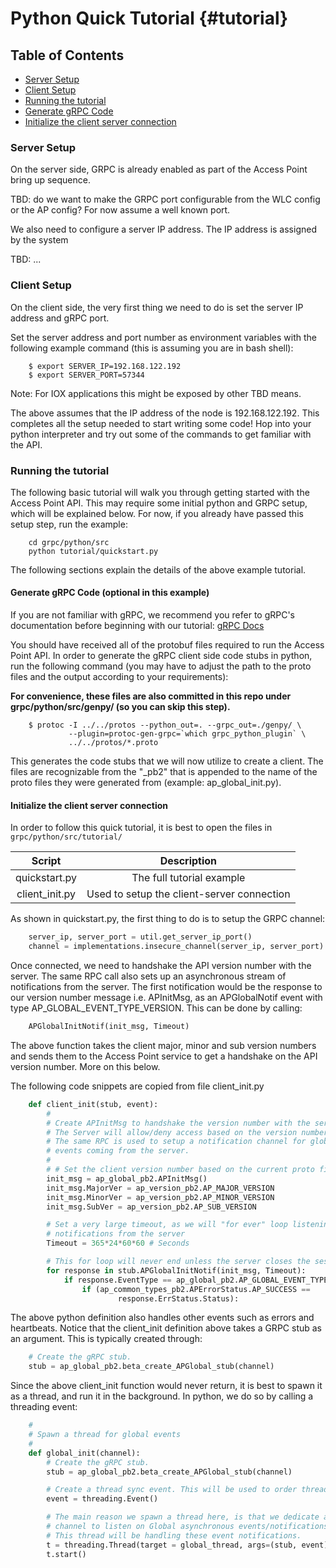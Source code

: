 Python Quick Tutorial {#tutorial}
=====================

## Table of Contents
- [Server Setup](#server)
- [Client Setup](#client)
- [Running the tutorial](#quick)
- [Generate gRPC Code](#gen)
- [Initialize the client server connection](#init)

### <a name='server'></a>Server Setup

On the server side, GRPC is already enabled as part of the Access Point bring up sequence.

TBD: do we want to make the GRPC port configurable from the WLC config or the AP config?
     For now assume a well known port.

We also need to configure a server IP address. The IP address is assigned by the system

TBD: ...


### <a name='client'></a>Client Setup

On the client side, the very first thing we need to do is set the server IP address and gRPC port.

Set the server address and port number as environment variables with the
following example command (this is assuming you are in bash shell):

```
    $ export SERVER_IP=192.168.122.192
    $ export SERVER_PORT=57344
```


Note: For IOX applications this might be exposed by other TBD means.

The above assumes that the IP address of the node is 192.168.122.192.
This completes all the setup needed to start writing some code! Hop into
your python interpreter and try out some of the commands to get familiar
with the API.

### <a name='quick'></a>Running the tutorial

The following basic tutorial will walk you through getting started with the Access Point API.
This may require some initial python and GRPC setup, which will be explained below. For now,
if you already have passed this setup step, run the example:

```
    cd grpc/python/src
    python tutorial/quickstart.py
```

The following sections explain the details of the above example tutorial.

#### <a name='gen'></a>Generate gRPC Code (optional in this example)

If you are not familiar with gRPC, we recommend you refer to gRPC's
documentation before beginning with our tutorial: [gRPC Docs](http://www.grpc.io/docs/)

You should have received all of the protobuf files required to run the
Access Point API. In order to generate the gRPC client side code stubs in python,
run the following command (you may have to adjust the path to the proto files and the
output according to your requirements):

**For convenience, these files are also committed in this repo under
  grpc/python/src/genpy/ (so you can skip this step).**

```
    $ protoc -I ../../protos --python_out=. --grpc_out=./genpy/ \
             --plugin=protoc-gen-grpc=`which grpc_python_plugin` \
             ../../protos/*.proto
```

This generates the code stubs that we will now utilize to create a client.
The files are recognizable from the "_pb2" that is appended to the name of the
proto files they were generated from (example: ap_global_init.py).

#### <a name='init'></a>Initialize the client server connection

In order to follow this quick tutorial, it is best to open the files in `grpc/python/src/tutorial/`

|Script | Description|
|:----: | :---------:|
|quickstart.py  | The full tutorial example|
|client_init.py | Used to setup the client-server connection|

As shown in quickstart.py, the first thing to do is to setup the GRPC channel:

```python
    server_ip, server_port = util.get_server_ip_port()
    channel = implementations.insecure_channel(server_ip, server_port)
```

Once connected, we need to handshake the API version number with the server.
The same RPC call also sets up an asynchronous stream of notifications from the server.
The first notification would be the response to our version number message i.e. APInitMsg,
as an APGlobalNotif event with type AP_GLOBAL_EVENT_TYPE_VERSION. This can be done by calling:

```python
    APGlobalInitNotif(init_msg, Timeout)
```

The above function takes the client major, minor and sub version numbers and sends
them to the Access Point service to get a handshake on the API version number.
More on this below.

The following code snippets are copied from file client_init.py

```python
    def client_init(stub, event):
        #
        # Create APInitMsg to handshake the version number with the server.
        # The Server will allow/deny access based on the version number.
        # The same RPC is used to setup a notification channel for global
        # events coming from the server.
        #
        # # Set the client version number based on the current proto files' version
        init_msg = ap_global_pb2.APInitMsg()
        init_msg.MajorVer = ap_version_pb2.AP_MAJOR_VERSION
        init_msg.MinorVer = ap_version_pb2.AP_MINOR_VERSION
        init_msg.SubVer = ap_version_pb2.AP_SUB_VERSION

        # Set a very large timeout, as we will "for ever" loop listening on
        # notifications from the server
        Timeout = 365*24*60*60 # Seconds

        # This for loop will never end unless the server closes the session
        for response in stub.APGlobalInitNotif(init_msg, Timeout):
            if response.EventType == ap_global_pb2.AP_GLOBAL_EVENT_TYPE_VERSION:
                if (ap_common_types_pb2.APErrorStatus.AP_SUCCESS ==
                        response.ErrStatus.Status):
```

The above python definition also handles other events such as errors and heartbeats.
Notice that the client_init definition above takes a GRPC stub as an argument.
This is typically created through:

```python
    # Create the gRPC stub.
    stub = ap_global_pb2.beta_create_APGlobal_stub(channel)

```

Since the above client_init function would never return, it is best to spawn
it as a thread, and run it in the background. In python, we do so by calling a threading event:

```python
    #
    # Spawn a thread for global events
    #
    def global_init(channel):
        # Create the gRPC stub.
        stub = ap_global_pb2.beta_create_APGlobal_stub(channel)

        # Create a thread sync event. This will be used to order thread execution
        event = threading.Event()

        # The main reason we spawn a thread here, is that we dedicate a GRPC
        # channel to listen on Global asynchronous events/notifications.
        # This thread will be handling these event notifications.
        t = threading.Thread(target = global_thread, args=(stub, event))
        t.start()
```
